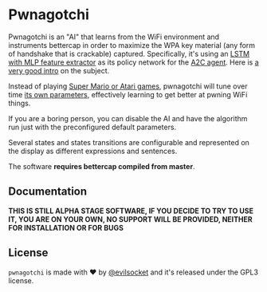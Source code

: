 # Pwnagotchi

Pwnagotchi is an "AI" that learns from the WiFi environment and instruments bettercap in order to maximize the WPA key material (any form of handshake that is crackable) captured. Specifically, it's using an [LSTM with MLP feature extractor](https://stable-baselines.readthedocs.io/en/master/modules/policies.html#stable_baselines.common.policies.MlpLstmPolicy) as its policy network for the [A2C agent](https://stable-baselines.readthedocs.io/en/master/modules/a2c.html). Here is [a very good intro](https://hackernoon.com/intuitive-rl-intro-to-advantage-actor-critic-a2c-4ff545978752) on the subject.

Instead of playing [Super Mario or Atari games](https://becominghuman.ai/getting-mario-back-into-the-gym-setting-up-super-mario-bros-in-openais-gym-8e39a96c1e41?gi=c4b66c3d5ced), pwnagotchi will tune over time [its own parameters](https://github.com/evilsocket/pwnagotchi/blob/master/sdcard/rootfs/root/pwnagotchi/config.yml#L54), effectively learning to get better at pwning WiFi things.

If you are a boring person, you can disable the AI and have the algorithm run just with the preconfigured default parameters.

Several states and states transitions are configurable and represented on the display as different expressions and sentences.

The software **requires bettercap compiled from master**.

## Documentation

**THIS IS STILL ALPHA STAGE SOFTWARE, IF YOU DECIDE TO TRY TO USE IT, YOU ARE ON YOUR OWN, NO SUPPORT WILL BE PROVIDED, NEITHER FOR INSTALLATION OR FOR BUGS**

## License

`pwnagotchi` is made with ♥  by [@evilsocket](https://twitter.com/evilsocket) and it's released under the GPL3 license.



